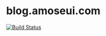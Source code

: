 # blog.amoseui.com

[![Build Status](https://travis-ci.org/amoseui/blog.svg?branch=master)](https://travis-ci.org/amoseui/blog)
